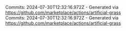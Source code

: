 Commits: 2024-07-30T12:32:16.972Z - Generated via https://github.com/marketplace/actions/artificial-grass
<br>
Commits: 2024-07-30T12:32:16.972Z - Generated via https://github.com/marketplace/actions/artificial-grass
<br>
